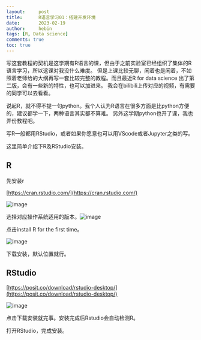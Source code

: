 ```yaml
---
layout:     post
title:      R语言学习01：搭建开发环境
date:       2023-02-19
author:     hebin
tags: [R, Data science]
comments: true
toc: true
---
```


写这套教程的契机是这学期有R语言的课，但由于之前实验室已经组织了集体的R语言学习，所以这课对我没什么难度。
但是上课比较无聊，闲着也是闲着，不如照着老师给的大纲再写一套比较完整的教程。而且最近R for data science 出了第二版，会有一些新的特性，也可以加进来。
我会在bilibili上传对应的视频，有需要的同学可以去看看。

说起R，就不得不提一句python。我个人认为R语言在很多方面是比python方便的，建议都学一下，两种语言其实都不算难。
另外这学期python也开了课，我也弄份教程吧。

写R一般都用RStudio，或者如果你愿意也可以用VScode或者Jupyter之类的写。

这里简单介绍下R及RStudio安装。

## R

先安装r

[https://cran.rstudio.com/](https://cran.rstudio.com/)

​![image](https://hebin-zhang.github.io/images/2023-02-18-R_IDE_set-up/image-20230220135041-qit04yu.png)​

选择对应操作系统适用的版本。​![image](https://hebin-zhang.github.io/images/2023-02-18-R_IDE_set-up/image-20230220135118-89pxu6g.png)​

点击install R for the first time。

​![image](https://hebin-zhang.github.io/images/2023-02-18-R_IDE_set-up/image-20230220135155-624bise.png)​

下载安装，默认位置就行。

## RStudio

[https://posit.co/download/rstudio-desktop/](https://posit.co/download/rstudio-desktop/)

​![image](https://hebin-zhang.github.io/images/2023-02-18-R_IDE_set-up/image-20230220135311-ts53lzq.png)​

点击下载安装就完事。安装完成后Rstudio会自动检测R。

打开RStudio，完成安装。